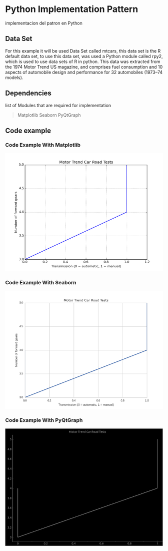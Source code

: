 # Python Implementation Pattern

implementacion del patron en Python

## Data Set

For this example it will be used Data Set called mtcars, this data set is the R default data set, to use this data set, was used a Python module called rpy2, which is used to use data sets of R in python. This data was extracted from the 1974 Motor Trend US magazine, and comprises fuel consumption and 10 aspects of automobile design and performance for 32 automobiles (1973–74 models).

## Dependencies 

list of Modules that are required for implementation
> Matplotlib
> Seaborn
> PyQtGraph

## Code example 

### Code Example With Matplotlib


![](figures/A21Simple_Line_Charts_figure1_1.png)


### Code Example With Seaborn


![](figures/A21Simple_Line_Charts_figure2_1.png)


### Code Example With PyQtGraph 


![](figures/A21Simple_Line_Charts_figure3_1.png)

